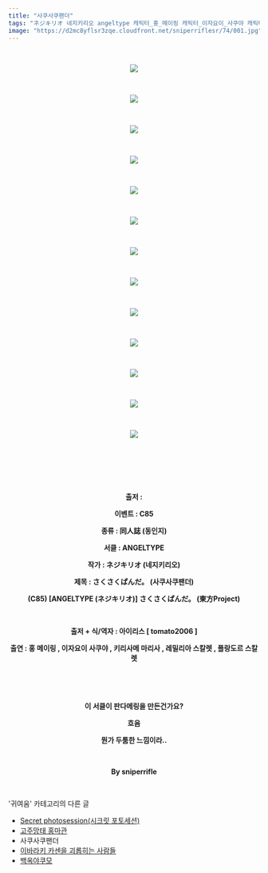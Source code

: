 ```yaml
---
title: "사쿠사쿠팬더"
tags: "ネジキリオ 네지키리오 angeltype 캐릭터_홍_메이링 캐릭터_이자요이_사쿠야 캐릭터_키리사메_마리사 캐릭터_레밀리아_스칼렛 캐릭터_플랑드르_스칼렛 이벤트_c85 귀여움"
image: "https://d2mc8yflsr3zqe.cloudfront.net/sniperriflesr/74/001.jpg"
---
```

<div class="article">
<p style="TEXT-ALIGN: center"> </p>
<p style="TEXT-ALIGN: center"><img src="{{ site.imgserver2 }}/sniperriflesr/74/001.jpg"/></p>
<p style="TEXT-ALIGN: center"> </p>
<p style="TEXT-ALIGN: center"><img src="{{ site.imgserver2 }}/sniperriflesr/74/002.png"/></p>
<p style="TEXT-ALIGN: center"> </p>
<p style="TEXT-ALIGN: center"><img src="{{ site.imgserver2 }}/sniperriflesr/74/003.png"/></p>
<p style="TEXT-ALIGN: center"> </p>
<p style="TEXT-ALIGN: center"><img src="{{ site.imgserver2 }}/sniperriflesr/74/004.png"/></p>
<p style="TEXT-ALIGN: center"> </p>
<p style="TEXT-ALIGN: center"><img src="{{ site.imgserver2 }}/sniperriflesr/74/005.png"/></p>
<p style="TEXT-ALIGN: center"> </p>
<p style="TEXT-ALIGN: center"><img src="{{ site.imgserver2 }}/sniperriflesr/74/006.png"/></p>
<p style="TEXT-ALIGN: center"> </p>
<p style="TEXT-ALIGN: center"><img src="{{ site.imgserver2 }}/sniperriflesr/74/007.png"/></p>
<p style="TEXT-ALIGN: center"> </p>
<p style="TEXT-ALIGN: center"><img src="{{ site.imgserver2 }}/sniperriflesr/74/008.png"/></p>
<p style="TEXT-ALIGN: center"> </p>
<p style="TEXT-ALIGN: center"><img src="{{ site.imgserver2 }}/sniperriflesr/74/009.png"/></p>
<p style="TEXT-ALIGN: center"> </p>
<p style="TEXT-ALIGN: center"><img src="{{ site.imgserver2 }}/sniperriflesr/74/010.png"/></p>
<p style="TEXT-ALIGN: center"> </p>
<p style="TEXT-ALIGN: center"><img src="{{ site.imgserver2 }}/sniperriflesr/74/011.png"/></p>
<p style="TEXT-ALIGN: center"> </p>
<p style="TEXT-ALIGN: center"><img src="{{ site.imgserver2 }}/sniperriflesr/74/012.png"/></p>
<p style="TEXT-ALIGN: center"> </p>
<p style="TEXT-ALIGN: center"><img src="{{ site.imgserver2 }}/sniperriflesr/74/013.png"/></p>
<p style="TEXT-ALIGN: center"> </p>
<p style="TEXT-ALIGN: center"> </p>
<p style="TEXT-ALIGN: center"> </p>
<p align="center" style="TEXT-ALIGN: center"><strong>출저 :</strong></p>
<p align="center" style="TEXT-ALIGN: center"><strong>이벤트 : C85</strong></p>
<p align="center" style="TEXT-ALIGN: center"><strong>종류 : 同人誌 (동인지)</strong></p>
<p align="center" style="TEXT-ALIGN: center"><strong>서클 : ANGELTYPE</strong></p>
<p align="center" style="TEXT-ALIGN: center"><strong>작가 : ネジキリオ (네지키리오)</strong></p>
<p align="center" style="TEXT-ALIGN: center"><strong>제목 : さくさくぱんだ。 (사쿠사쿠팬더)</strong></p>
<p align="center" style="TEXT-ALIGN: center"><strong>(C85) [ANGELTYPE (ネジキリオ)] さくさくぱんだ。 (東方Project)</strong></p>
<p align="center" style="TEXT-ALIGN: center"><strong></strong> </p>
<p align="center" style="TEXT-ALIGN: center"><strong>출저 + 식/역자 : 아이리스 [ tomato2006 ]</strong></p>
<p align="center" style="TEXT-ALIGN: center"><strong>출연 : 홍 메이링 , 이자요이 사쿠야 , 키리사메 마리사 , 레밀리아 스칼렛 , 플랑도르 스칼렛</strong></p>
<p align="center" style="TEXT-ALIGN: center"><strong></strong> </p>
<p align="center" style="TEXT-ALIGN: center"> </p>
<p align="center" style="TEXT-ALIGN: center"><strong>이 서클이 판다메링을 만든건가요?</strong></p>
<p align="center" style="TEXT-ALIGN: center"><strong>흐음</strong></p>
<p align="center" style="TEXT-ALIGN: center"><strong>뭔가 두툼한 느낌이라..</strong></p>
<p align="center" style="TEXT-ALIGN: center"> </p>
<p align="center" style="TEXT-ALIGN: center"><strong>By sniperrifle</strong></p>
</div><br/>
<div class="another">
<p>'귀여움' 카테고리의 다른 글</p>
<ul>
<li><a href="/sniperriflesr_77">Secret photosession(시크릿 포토세션)</a></li>
<li><a href="/sniperriflesr_76">고주망태 홍마관</a></li>
<li>사쿠사쿠팬더</li>
<li><a href="/sniperriflesr_73">이바라키 카센을 괴롭히는 사람들</a></li>
<li><a href="/sniperriflesr_72">백옥야쿠모</a></li>
</ul>
</div><br/>
<div class="comment" id="commentListBlock_74" style="display: none ">
</div><br/>
<br/>
<p id="refer"></p>
<br/>
